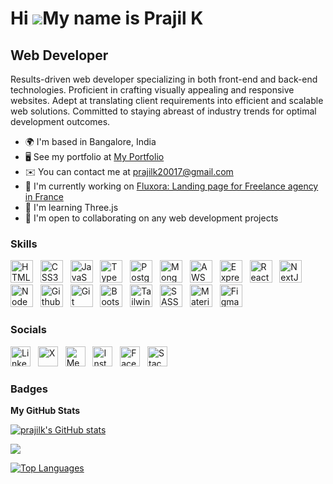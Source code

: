 Hi ![](https://user-images.githubusercontent.com/18350557/176309783-0785949b-9127-417c-8b55-ab5a4333674e.gif)My name is Prajil K
================================================================================================================================

Web Developer
-------------

Results-driven web developer specializing in both front-end and back-end technologies. Proficient in crafting visually appealing and responsive websites. Adept at translating client requirements into efficient and scalable web solutions. Committed to staying abreast of industry trends for optimal development outcomes.

* 🌍  I'm based in Bangalore, India
* 🖥️  See my portfolio at [My Portfolio](https://prajilk.vercel.app)
* ✉️  You can contact me at [prajilk20017@gmail.com](mailto:prajilk20017@gmail.com)
* 🚀  I'm currently working on [Fluxora: Landing page for Freelance agency in France](https://fluxora.fr)
* 🧠  I'm learning Three.js
* 🤝  I'm open to collaborating on any web development projects

### Skills

<p align="left">
<a href="https://developer.mozilla.org/en-US/docs/Glossary/HTML5" target="_blank" rel="noreferrer" title="HTML5"><img src="https://raw.githubusercontent.com/danielcranney/readme-generator/main/public/icons/skills/html5-colored.svg" width="36" height="36" alt="HTML5" /></a> &nbsp;
<a href="https://www.w3.org/TR/CSS/#css" target="_blank" rel="noreferrer" title="CSS3"><img src="https://raw.githubusercontent.com/danielcranney/readme-generator/main/public/icons/skills/css3-colored.svg" width="36" height="36" alt="CSS3" /></a> &nbsp;
 <a href="https://developer.mozilla.org/en-US/docs/Web/JavaScript" target="_blank" rel="noreferrer" title="JavaScript"><img src="https://raw.githubusercontent.com/danielcranney/readme-generator/main/public/icons/skills/javascript-colored.svg" width="36" height="36" alt="JavaScript" /></a> &nbsp;
 <a href="https://www.typescriptlang.org/" target="_blank" rel="noreferrer" title="TypeScript"><img src="https://raw.githubusercontent.com/danielcranney/readme-generator/main/public/icons/skills/typescript-colored.svg" width="36" height="36" alt="TypeScript" /></a> &nbsp;
 <a href="https://www.postgresql.org/" target="_blank" rel="noreferrer" title="PostgreSQL"><img src="https://raw.githubusercontent.com/danielcranney/readme-generator/main/public/icons/skills/postgresql-colored.svg" width="36" height="36" alt="PostgreSQL" /></a> &nbsp;
 <a href="https://mongodb.com/" target="_blank" rel="noreferrer" title="MongoDB"><img src="https://raw.githubusercontent.com/danielcranney/readme-generator/main/public/icons/skills/mongodb-colored.svg" width="36" height="36" alt="MongoDB" /></a> &nbsp;
 <a href="https://aws.amazon.com/" target="_blank" rel="noreferrer" title="AWS"><img src="https://raw.githubusercontent.com/danielcranney/readme-generator/main/public/icons/skills/aws-colored.svg" width="36" height="36" alt="AWS" /></a> &nbsp;
 <a href="https://expressjs.com/" target="_blank" rel="noreferrer" title="ExpressJS"><img src="https://raw.githubusercontent.com/danielcranney/readme-generator/main/public/icons/skills/express-colored.svg" width="36" height="36" alt="ExpressJS" /></a> &nbsp;
<a href="https://reactjs.org/" target="_blank" rel="noreferrer" title="ReactJS"><img src="https://raw.githubusercontent.com/danielcranney/readme-generator/main/public/icons/skills/react-colored.svg" width="36" height="36" alt="React" /></a> &nbsp; 
<a href="https://nextjs.org/" target="_blank" rel="noreferrer" title="NextJS"><img src="https://raw.githubusercontent.com/danielcranney/readme-generator/main/public/icons/skills/nextjs-colored.svg" width="36" height="36" alt="NextJS" /></a> &nbsp; 
<a href="https://nodejs.org/" target="_blank" rel="noreferrer" title="NodeJS"><img src="https://raw.githubusercontent.com/danielcranney/readme-generator/main/public/icons/skills/nodejs-colored.svg" width="36" height="36" alt="NodeJS" /></a> &nbsp; 
<a href="https://github.com/" target="_blank" rel="noreferrer" title="Github"><img src="https://raw.githubusercontent.com/michaelkolesidis/tech-icons/3f4f5fbef9a8e5dae8dc9cab983472a9222993b9/icons/github/github-original.svg" width="36" height="36" alt="Github" /></a> &nbsp; 
<a href="https://git-scm.com/" target="_blank" rel="noreferrer" title="Git"><img src="https://raw.githubusercontent.com/danielcranney/readme-generator/main/public/icons/skills/git-colored.svg" width="36" height="36" alt="Git" /></a> &nbsp; 
<a href="https://getbootstrap.com/" target="_blank" rel="noreferrer" title="Bootstrap"><img src="https://raw.githubusercontent.com/danielcranney/readme-generator/main/public/icons/skills/bootstrap-colored.svg" width="36" height="36" alt="Bootstrap" /></a> &nbsp; 
<a href="https://tailwindcss.com/" target="_blank" rel="noreferrer" title="Tailwindcss"><img src="https://raw.githubusercontent.com/danielcranney/readme-generator/main/public/icons/skills/tailwindcss-colored.svg" width="36" height="36" alt="Tailwindcss" /></a> &nbsp; 
<a href="https://sass-lang.com/" target="_blank" rel="noreferrer" title="SASS"><img src="https://raw.githubusercontent.com/danielcranney/readme-generator/main/public/icons/skills/sass-colored.svg" width="36" height="36" alt="SASS" /></a> &nbsp; 
<a href="https://mui.com/" target="_blank" rel="noreferrer" title="MaterialUI"><img src="https://raw.githubusercontent.com/danielcranney/readme-generator/main/public/icons/skills/materialui-colored.svg" width="36" height="36" alt="MaterialUI" /></a> &nbsp;
<a href="https://code.visualstudio.com/" target="_blank" rel="noreferrer" title="Figma"><img src="https://raw.githubusercontent.com/danielcranney/readme-generator/main/public/icons/skills/figma-colored.svg" width="36" height="36" alt="Figma" /></a> &nbsp;

### Socials

<a href="https://linkedin.com/in/prajilk" target="_blank" rel="noreferrer" title="LinkedIn"><img src="https://raw.githubusercontent.com/danielcranney/readme-generator/main/public/icons/socials/linkedin.svg" alt="LinkedIn" width="32" height="32" /></a> &nbsp;
<a href="https://www.x.com/Prajil_K_" target="_blank" rel="noreferrer" title="X"><img src="https://raw.githubusercontent.com/danielcranney/readme-generator/main/public/icons/socials/twitter.svg" alt="X" width="32" height="32" /></a> &nbsp;
<a href="https://www.medium.com/@prajilk20017" target="_blank" rel="noreferrer" title="Medium"><img src="https://raw.githubusercontent.com/danielcranney/readme-generator/main/public/icons/socials/medium.svg" alt="Medium" width="32" height="32" /></a> &nbsp;
<a href="https://www.instagram.com/p_ra_jil" target="_blank" rel="noreferrer" title="Instagram"><img src="https://raw.githubusercontent.com/danielcranney/readme-generator/main/public/icons/socials/instagram.svg" alt="Instagram" width="32" height="32" /></a> &nbsp;
<a href="https://www.facebook.com/prajilk07" target="_blank" rel="noreferrer" title="Facebook"><img src="https://raw.githubusercontent.com/danielcranney/readme-generator/main/public/icons/socials/facebook.svg" alt="Facebook" width="32" height="32" /></a> &nbsp;
<a href="https://www.stackoverflow.com/users/15754363/prajil-k" target="_blank" rel="noreferrer" title="Stack Overflow"><img src="https://raw.githubusercontent.com/danielcranney/readme-generator/main/public/icons/socials/stackoverflow.svg" alt="Stack Overflow" width="32" height="32" /></a>

### Badges

<b>My GitHub Stats</b>

<a href="http://www.github.com/prajilk"><img src="https://github-readme-stats.vercel.app/api?username=prajilk&show_icons=true&hide=&count_private=true&title_color=0891b2&text_color=ffffff&icon_color=0891b2&bg_color=1c1917&hide_border=true&show_icons=true" alt="prajilk's GitHub stats" /></a>

<a href="http://www.github.com/prajilk"><img src="https://github-readme-streak-stats.herokuapp.com/?user=prajilk&stroke=ffffff&background=1c1917&ring=0891b2&fire=0891b2&currStreakNum=ffffff&currStreakLabel=0891b2&sideNums=ffffff&sideLabels=ffffff&dates=ffffff&hide_border=true" /></a>

<a href="https://github.com/prajilk" align="left"><img src="https://github-readme-stats.vercel.app/api/top-langs/?username=prajilk&langs_count=10&title_color=0891b2&text_color=ffffff&icon_color=0891b2&bg_color=1c1917&hide_border=true&locale=en&custom_title=Top%20%Languages" alt="Top Languages" /></a>
